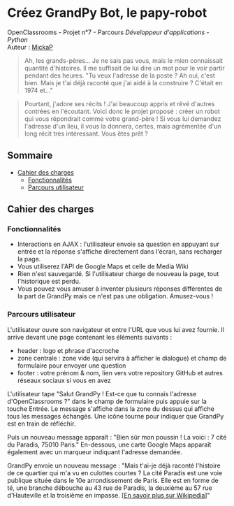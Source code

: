 # Créez GrandPy Bot, le papy-robot


<!-- Lien GitHub vers le projet : [OC_Projet6_Ppizza2_MP](https://github.com/MickaPch/OC_Projet6_Ppizza2_MP) -->


OpenClassrooms - Projet n°7 - Parcours *Développeur d'applications - Python*  
Auteur : [MickaP](https://github.com/MickaPch/)  


> Ah, les grands-pères... Je ne sais pas vous, mais le mien connaissait quantité d'histoires. Il me suffisait de lui dire un mot pour le voir partir pendant des heures. "Tu veux l'adresse de la poste ? Ah oui, c'est bien. Mais je t'ai déjà raconté que j'ai aidé à la construire ? C'était en 1974 et..."

> Pourtant, j'adore ses récits ! J'ai beaucoup appris et rêvé d'autres contrées en l'écoutant. Voici donc le projet proposé : créer un robot qui vous répondrait comme votre grand-père ! Si vous lui demandez l'adresse d'un lieu, il vous la donnera, certes, mais agrémentée d'un long récit très intéressant. Vous êtes prêt ?


## Sommaire
* [Cahier des charges](#cahier_des_charges)
    * [Fonctionnalités](#fonctionnalites)
    * [Parcours utilisateur](#parcours_utilisateur)


## <a name="cahier_des_charges"></a>Cahier des charges


### <a name="fonctionnalites"></a>Fonctionnalités


* Interactions en AJAX : l'utilisateur envoie sa question en appuyant sur entrée et la réponse s'affiche directement dans l'écran, sans recharger la page.
* Vous utiliserez l'API de Google Maps et celle de Media Wiki
* Rien n'est sauvegardé. Si l'utilisateur charge de nouveau la page, tout l'historique est perdu.
* Vous pouvez vous amuser à inventer plusieurs réponses différentes de la part de GrandPy mais ce n'est pas une obligation. Amusez-vous !


### <a name="parcours_utilisateur"></a>Parcours utilisateur


L'utilisateur ouvre son navigateur et entre l'URL que vous lui avez fournie. Il arrive devant une page contenant les éléments suivants :
* header : logo et phrase d'accroche
* zone centrale : zone vide (qui servira à afficher le dialogue) et champ de formulaire pour envoyer une question
* footer : votre prénom & nom, lien vers votre repository GitHub et autres réseaux sociaux si vous en avez

L'utilisateur tape "Salut GrandPy ! Est-ce que tu connais l'adresse d'OpenClassrooms ?" dans le champ de formulaire puis appuie sur la touche Entrée. Le message s'affiche dans la zone du dessus qui affiche tous les messages échangés. Une icône tourne pour indiquer que GrandPy est en train de réfléchir.

Puis un nouveau message apparaît : "Bien sûr mon poussin ! La voici : 7 cité du Paradis, 75010 Paris." En-dessous, une carte Google Maps apparaît également avec un marqueur indiquant l'adresse demandée.

GrandPy envoie un nouveau message : "Mais t'ai-je déjà raconté l'histoire de ce quartier qui m'a vu en culottes courtes ? La cité Paradis est une voie publique située dans le 10e arrondissement de Paris. Elle est en forme de té, une branche débouche au 43 rue de Paradis, la deuxième au 57 rue d'Hauteville et la troisième en impasse.
[[En savoir plus sur Wikipedia](https://fr.wikipedia.org/wiki/Cit%C3%A9_Paradis)]"

